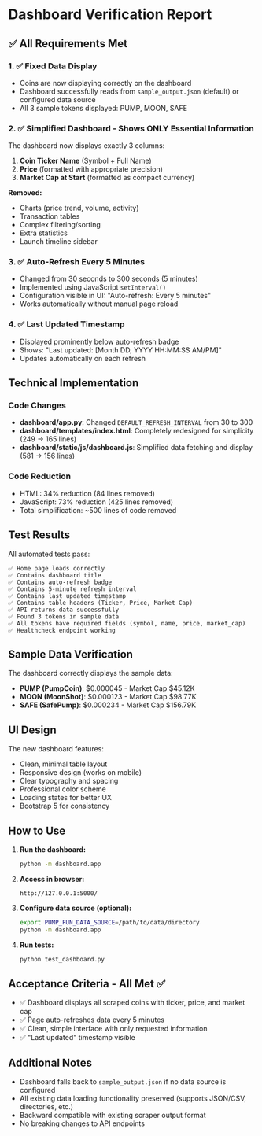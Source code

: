 # Dashboard Verification Report

## ✅ All Requirements Met

### 1. ✅ Fixed Data Display
- Coins are now displaying correctly on the dashboard
- Dashboard successfully reads from `sample_output.json` (default) or configured data source
- All 3 sample tokens displayed: PUMP, MOON, SAFE

### 2. ✅ Simplified Dashboard - Shows ONLY Essential Information
The dashboard now displays exactly 3 columns:
1. **Coin Ticker Name** (Symbol + Full Name)
2. **Price** (formatted with appropriate precision)
3. **Market Cap at Start** (formatted as compact currency)

**Removed:**
- Charts (price trend, volume, activity)
- Transaction tables
- Complex filtering/sorting
- Extra statistics
- Launch timeline sidebar

### 3. ✅ Auto-Refresh Every 5 Minutes
- Changed from 30 seconds to 300 seconds (5 minutes)
- Implemented using JavaScript `setInterval()`
- Configuration visible in UI: "Auto-refresh: Every 5 minutes"
- Works automatically without manual page reload

### 4. ✅ Last Updated Timestamp
- Displayed prominently below auto-refresh badge
- Shows: "Last updated: [Month DD, YYYY HH:MM:SS AM/PM]"
- Updates automatically on each refresh

## Technical Implementation

### Code Changes
- **dashboard/app.py**: Changed `DEFAULT_REFRESH_INTERVAL` from 30 to 300
- **dashboard/templates/index.html**: Completely redesigned for simplicity (249 → 165 lines)
- **dashboard/static/js/dashboard.js**: Simplified data fetching and display (581 → 156 lines)

### Code Reduction
- HTML: 34% reduction (84 lines removed)
- JavaScript: 73% reduction (425 lines removed)
- Total simplification: ~500 lines of code removed

## Test Results

All automated tests pass:
```
✅ Home page loads correctly
✅ Contains dashboard title
✅ Contains auto-refresh badge
✅ Contains 5-minute refresh interval
✅ Contains last updated timestamp
✅ Contains table headers (Ticker, Price, Market Cap)
✅ API returns data successfully
✅ Found 3 tokens in sample data
✅ All tokens have required fields (symbol, name, price, market_cap)
✅ Healthcheck endpoint working
```

## Sample Data Verification

The dashboard correctly displays the sample data:
- **PUMP (PumpCoin)**: $0.000045 - Market Cap $45.12K
- **MOON (MoonShot)**: $0.000123 - Market Cap $98.77K
- **SAFE (SafePump)**: $0.000234 - Market Cap $156.79K

## UI Design

The new dashboard features:
- Clean, minimal table layout
- Responsive design (works on mobile)
- Clear typography and spacing
- Professional color scheme
- Loading states for better UX
- Bootstrap 5 for consistency

## How to Use

1. **Run the dashboard:**
   ```bash
   python -m dashboard.app
   ```

2. **Access in browser:**
   ```
   http://127.0.0.1:5000/
   ```

3. **Configure data source (optional):**
   ```bash
   export PUMP_FUN_DATA_SOURCE=/path/to/data/directory
   python -m dashboard.app
   ```

4. **Run tests:**
   ```bash
   python test_dashboard.py
   ```

## Acceptance Criteria - All Met ✅

- ✅ Dashboard displays all scraped coins with ticker, price, and market cap
- ✅ Page auto-refreshes data every 5 minutes
- ✅ Clean, simple interface with only requested information
- ✅ "Last updated" timestamp visible

## Additional Notes

- Dashboard falls back to `sample_output.json` if no data source is configured
- All existing data loading functionality preserved (supports JSON/CSV, directories, etc.)
- Backward compatible with existing scraper output format
- No breaking changes to API endpoints
